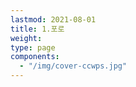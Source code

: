 ```yaml
---
lastmod: 2021-08-01
title: 1.포로
weight: 
type: page
components: 
  - "/img/cover-ccwps.jpg"
---
```

